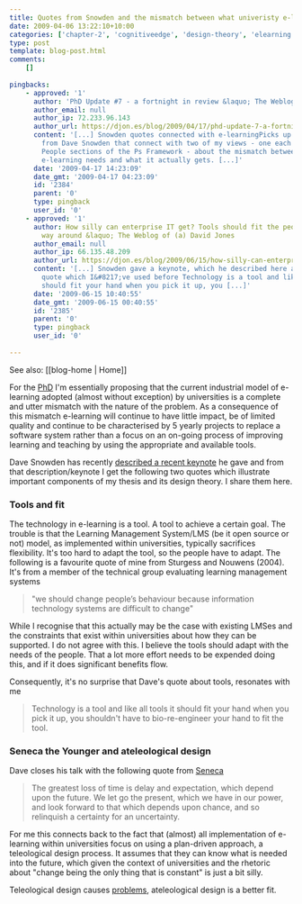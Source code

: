 ```yaml
---
title: Quotes from Snowden and the mismatch between what univeristy e-learning does and what it needs
date: 2009-04-06 13:22:10+10:00
categories: ['chapter-2', 'cognitiveedge', 'design-theory', 'elearning', 'phd', 'psframework', 'quotes', 'thesis']
type: post
template: blog-post.html
comments:
    []
    
pingbacks:
    - approved: '1'
      author: 'PhD Update #7 - a fortnight in review &laquo; The Weblog of (a) David Jones'
      author_email: null
      author_ip: 72.233.96.143
      author_url: https://djon.es/blog/2009/04/17/phd-update-7-a-fortnight-in-review/
      content: '[...] Snowden quotes connected with e-learningPicks up a couple of quotes
        from Dave Snowden that connect with two of my views - one each from Product and
        People sections of the Ps Framework - about the mismatch between what university-based
        e-learning needs and what it actually gets. [...]'
      date: '2009-04-17 14:23:09'
      date_gmt: '2009-04-17 04:23:09'
      id: '2384'
      parent: '0'
      type: pingback
      user_id: '0'
    - approved: '1'
      author: How silly can enterprise IT get? Tools should fit the people, not the other
        way around &laquo; The Weblog of (a) David Jones
      author_email: null
      author_ip: 66.135.48.209
      author_url: https://djon.es/blog/2009/06/15/how-silly-can-enterprise-it-get-tools-should-fit-the-people-not-the-other-way-around/
      content: '[...] Snowden gave a keynote, which he described here and uses the following
        quote which I&#8217;ve used before Technology is a tool and like all tools it
        should fit your hand when you pick it up, you [...]'
      date: '2009-06-15 10:40:55'
      date_gmt: '2009-06-15 00:40:55'
      id: '2385'
      parent: '0'
      type: pingback
      user_id: '0'
    
---
```


See also: [[blog-home | Home]]

For the [PhD](/blog2/research/phd-thesis/) I'm essentially proposing that the current industrial model of e-learning adopted (almost without exception) by universities is a complete and utter mismatch with the nature of the problem. As a consequence of this mismatch e-learning will continue to have little impact, be of limited quality and continue to be characterised by 5 yearly projects to replace a software system rather than a focus on an on-going process of improving learning and teaching by using the appropriate and available tools.

Dave Snowden has recently [described a recent keynote](http://www.cognitive-edge.com/blogs/dave/2009/04/kmrc_conference_blog_snowden.php) he gave and from that description/keynote I get the following two quotes which illustrate important components of my thesis and its design theory. I share them here.

### Tools and fit

The technology in e-learning is a tool. A tool to achieve a certain goal. The trouble is that the Learning Management System/LMS (be it open source or not) model, as implemented within universities, typically sacrifices flexibility. It's too hard to adapt the tool, so the people have to adapt. The following is a favourite quote of mine from Sturgess and Nouwens (2004). It's from a member of the technical group evaluating learning management systems

> "we should change people’s behaviour because information technology systems are difficult to change"

While I recognise that this actually may be the case with existing LMSes and the constraints that exist within universities about how they can be supported. I do not agree with this. I believe the tools should adapt with the needs of the people. That a lot more effort needs to be expended doing this, and if it does significant benefits flow.

Consequently, it's no surprise that Dave's quote about tools, resonates with me

> Technology is a tool and like all tools it should fit your hand when you pick it up, you shouldn't have to bio-re-engineer your hand to fit the tool.

### Seneca the Younger and ateleological design

Dave closes his talk with the following quote from [Seneca](http://en.wikiquote.org/wiki/Seneca_the_Younger)

> The greatest loss of time is delay and expectation, which depend upon the future. We let go the present, which we have in our power, and look forward to that which depends upon chance, and so relinquish a certainty for an uncertainty.

For me this connects back to the fact that (almost) all implementation of e-learning within universities focus on using a plan-driven approach, a teleological design process. It assumes that they can know what is needed into the future, which given the context of universities and the rhetoric about "change being the only thing that is constant" is just a bit silly.

Teleological design causes [problems](/blog2/publications/the-teleological-brake-on-icts-in-open-and-distance-learning/), ateleological design is a better fit.